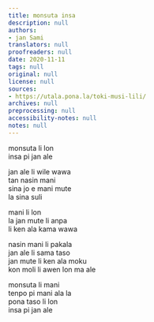 ```yaml
---
title: monsuta insa
description: null
authors:
- jan Sami
translators: null
proofreaders: null
date: 2020-11-11
tags: null
original: null
license: null
sources:
- https://utala.pona.la/toki-musi-lili/
archives: null
preprocessing: null
accessibility-notes: null
notes: null
---
```


monsuta li lon  
insa pi jan ale

jan ale li wile wawa  
tan nasin mani  
sina jo e mani mute  
la sina suli

mani li lon  
la jan mute li anpa  
li ken ala kama wawa

nasin mani li pakala  
jan ale li sama taso  
jan mute li ken ala moku  
kon moli li awen lon ma ale

monsuta li mani  
tenpo pi mani ala la  
pona taso li lon  
insa pi jan ale